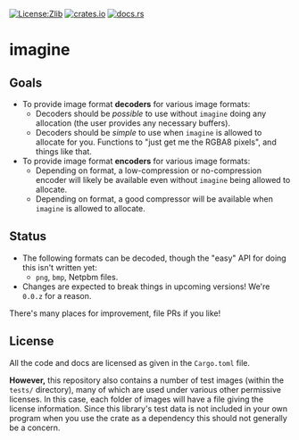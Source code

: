 [![License:Zlib](https://img.shields.io/badge/License-Zlib-brightgreen.svg)](https://opensource.org/licenses/Zlib)
[![crates.io](https://img.shields.io/crates/v/imagine.svg)](https://crates.io/crates/imagine)
[![docs.rs](https://docs.rs/imagine/badge.svg)](https://docs.rs/imagine/)

# imagine

## Goals

* To provide image format **decoders** for various image formats:
  * Decoders should be *possible* to use without `imagine` doing any allocation
    (the user provides any necessary buffers).
  * Decoders should be *simple* to use when `imagine` is allowed to allocate for
    you. Functions to "just get me the RGBA8 pixels", and things like that.
* To provide image format **encoders** for various image formats:
  * Depending on format, a low-compression or no-compression encoder will likely
    be available even without `imagine` being allowed to allocate.
  * Depending on format, a good compressor will be available when `imagine` is
    allowed to allocate.

## Status

* The following formats can be decoded, though the "easy" API for doing this
  isn't written yet:
  * `png`, `bmp`, Netpbm files.
* Changes are expected to break things in upcoming versions! We're `0.0.z` for a
  reason.

There's many places for improvement, file PRs if you like!

## License

All the code and docs are licensed as given in the `Cargo.toml` file.

**However,** this repository also contains a number of test images (within the
`tests/` directory), many of which are used under various other permissive
licenses. In this case, each folder of images will have a file giving the
license information. Since this library's test data is not included in your own
program when you use the crate as a dependency this should not generally be a
concern.
